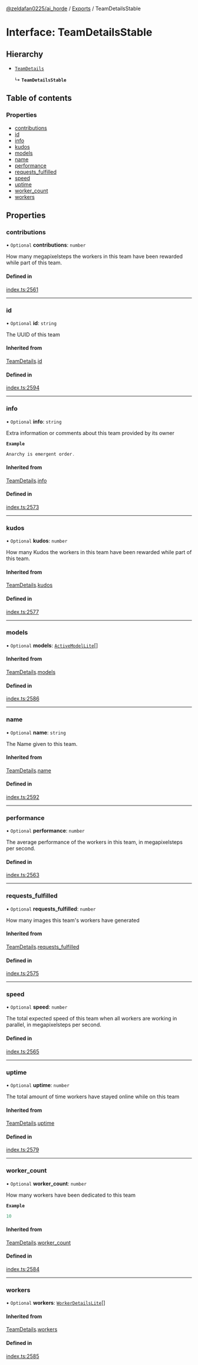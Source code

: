 [@zeldafan0225/ai_horde](../README.md) / [Exports](../modules.md) / TeamDetailsStable

# Interface: TeamDetailsStable

## Hierarchy

- [`TeamDetails`](TeamDetails.md)

  ↳ **`TeamDetailsStable`**

## Table of contents

### Properties

- [contributions](TeamDetailsStable.md#contributions)
- [id](TeamDetailsStable.md#id)
- [info](TeamDetailsStable.md#info)
- [kudos](TeamDetailsStable.md#kudos)
- [models](TeamDetailsStable.md#models)
- [name](TeamDetailsStable.md#name)
- [performance](TeamDetailsStable.md#performance)
- [requests\_fulfilled](TeamDetailsStable.md#requests_fulfilled)
- [speed](TeamDetailsStable.md#speed)
- [uptime](TeamDetailsStable.md#uptime)
- [worker\_count](TeamDetailsStable.md#worker_count)
- [workers](TeamDetailsStable.md#workers)

## Properties

### contributions

• `Optional` **contributions**: `number`

How many megapixelsteps the workers in this team have been rewarded while part of this team.

#### Defined in

[index.ts:2561](https://github.com/ZeldaFan0225/ai_horde/blob/9b3ae88/index.ts#L2561)

___

### id

• `Optional` **id**: `string`

The UUID of this team

#### Inherited from

[TeamDetails](TeamDetails.md).[id](TeamDetails.md#id)

#### Defined in

[index.ts:2594](https://github.com/ZeldaFan0225/ai_horde/blob/9b3ae88/index.ts#L2594)

___

### info

• `Optional` **info**: `string`

Extra information or comments about this team provided by its owner

**`Example`**

```ts
Anarchy is emergent order.
```

#### Inherited from

[TeamDetails](TeamDetails.md).[info](TeamDetails.md#info)

#### Defined in

[index.ts:2573](https://github.com/ZeldaFan0225/ai_horde/blob/9b3ae88/index.ts#L2573)

___

### kudos

• `Optional` **kudos**: `number`

How many Kudos the workers in this team have been rewarded while part of this team.

#### Inherited from

[TeamDetails](TeamDetails.md).[kudos](TeamDetails.md#kudos)

#### Defined in

[index.ts:2577](https://github.com/ZeldaFan0225/ai_horde/blob/9b3ae88/index.ts#L2577)

___

### models

• `Optional` **models**: [`ActiveModelLite`](ActiveModelLite.md)[]

#### Inherited from

[TeamDetails](TeamDetails.md).[models](TeamDetails.md#models)

#### Defined in

[index.ts:2586](https://github.com/ZeldaFan0225/ai_horde/blob/9b3ae88/index.ts#L2586)

___

### name

• `Optional` **name**: `string`

The Name given to this team.

#### Inherited from

[TeamDetails](TeamDetails.md).[name](TeamDetails.md#name)

#### Defined in

[index.ts:2592](https://github.com/ZeldaFan0225/ai_horde/blob/9b3ae88/index.ts#L2592)

___

### performance

• `Optional` **performance**: `number`

The average performance of the workers in this team, in megapixelsteps per second.

#### Defined in

[index.ts:2563](https://github.com/ZeldaFan0225/ai_horde/blob/9b3ae88/index.ts#L2563)

___

### requests\_fulfilled

• `Optional` **requests\_fulfilled**: `number`

How many images this team's workers have generated

#### Inherited from

[TeamDetails](TeamDetails.md).[requests_fulfilled](TeamDetails.md#requests_fulfilled)

#### Defined in

[index.ts:2575](https://github.com/ZeldaFan0225/ai_horde/blob/9b3ae88/index.ts#L2575)

___

### speed

• `Optional` **speed**: `number`

The total expected speed of this team when all workers are working in parallel, in megapixelsteps per second.

#### Defined in

[index.ts:2565](https://github.com/ZeldaFan0225/ai_horde/blob/9b3ae88/index.ts#L2565)

___

### uptime

• `Optional` **uptime**: `number`

The total amount of time workers have stayed online while on this team

#### Inherited from

[TeamDetails](TeamDetails.md).[uptime](TeamDetails.md#uptime)

#### Defined in

[index.ts:2579](https://github.com/ZeldaFan0225/ai_horde/blob/9b3ae88/index.ts#L2579)

___

### worker\_count

• `Optional` **worker\_count**: `number`

How many workers have been dedicated to this team

**`Example`**

```ts
10
```

#### Inherited from

[TeamDetails](TeamDetails.md).[worker_count](TeamDetails.md#worker_count)

#### Defined in

[index.ts:2584](https://github.com/ZeldaFan0225/ai_horde/blob/9b3ae88/index.ts#L2584)

___

### workers

• `Optional` **workers**: [`WorkerDetailsLite`](WorkerDetailsLite.md)[]

#### Inherited from

[TeamDetails](TeamDetails.md).[workers](TeamDetails.md#workers)

#### Defined in

[index.ts:2585](https://github.com/ZeldaFan0225/ai_horde/blob/9b3ae88/index.ts#L2585)
